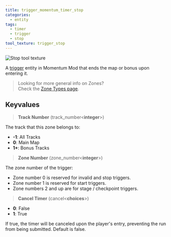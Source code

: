 ```yaml
---
title: trigger_momentum_timer_stop
categories:
  - entity
tags:
  - timer
  - trigger
  - stop
tool_texture: trigger_stop
---
```


![Stop tool texture](/images/trigger_momentum_timer_stop/stop.jpg)

A [trigger](https://developer.valvesoftware.com/wiki/Triggers) entity in Momentum Mod that ends the map or bonus upon entering it.

> Looking for more general info on Zones?  
> Check the [Zone Types page](/guide/zone-types/).

## Keyvalues

> **Track Number** (track_number&lt;**integer**&gt;)

The track that this zone belongs to:

- **-1**: All Tracks
- **0**: Main Map
- **1+**: Bonus Tracks

> **Zone Number** (zone_number&lt;**integer**&gt;)

The zone number of the trigger:

- Zone number 0 is reserved for invalid and stop triggers.
- Zone number 1 is reserved for start triggers.
- Zone numbers 2 and up are for stage / checkpoint triggers.

> **Cancel Timer** (cancel&lt;**choices**&gt;)

- **0**: False
- **1**: True

If true, the timer will be canceled upon the player's entry, preventing the run from being submitted. Default is false.

